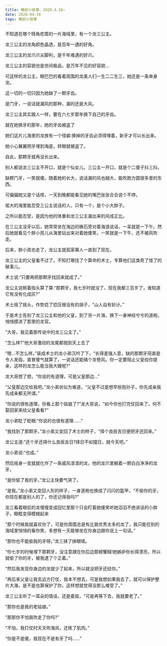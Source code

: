 ```yaml
---
title: 睡前小故事，2020.4.16~
date: 2020-04-16
tags: 睡前小故事
---
```


不知道在哪个犄角疙瘩的一片海域里，有一个龙三公主。

龙三公主的龙角颜色晶透，是百年一遇的好角。

龙三公主的龙爪爪尖脚利，是千年难遇的好爪。

龙三公主的容貌也是世间极品，是万年不见的好容貌...<!-- more -->

可这样的龙公主，眼巴巴的看着周围的龙美人们一生二二生三，她还是一条单身龙。

这一切的一切只因为她缺了一颗牙齿。

是门牙，一说话就漏风的那种，漏的还是大风。

龙三公主其实跟人一样，要在六七岁那年换下自己的牙齿。

就在她换牙的那年，她的牙齿被盗了

她们这片儿海里的龙族有一个怪癖:换掉的牙齿必须得埋着，新牙才可以长出来。

她小心翼翼把牙埋到海底，转眼就被盗了。

自此，那颗牙就再没长出来。

别人都说龙三公主不开口，就是个仙女儿。三公主一开口，就是个二傻子抖三抖。

缺颗门牙，一笑就傻。随着她的长大，说话漏的风也越大，能吹跑方圆很多里的东西。

可偏偏她又是个话唠，一天到晚都能看见她的嘴巴张张合合说个不停。

偌大的海里能忍受三公主说话的人，只有一个，是个小大胖子。

之所以能忍受，是因为他的体重和龙三公主漏出来的风成正比。

在三公主没牙以后，她常常坐在海边的礁石旁对着海浪说话，一呆就是一下午。然后她就看见个胖小孩儿从海里钻出来对着她傻笑，一笑就是一下午，还不被风吹走。

后来，胖小孩也走了，龙公主就孤家寡人一直到了现在。

龙三公主的父皇看不过了，不知打哪找了个算命的术士，专算他们这类奇了怪了的破事儿。

术士说:“只要再把那颗牙找回来就成了。”

龙公主说掰着指头算了算:“那颗牙，我七岁时就没了，现在我都三百岁了，谁知道它有没有化成灰?”

术士摇了摇头，作势捻了捻压根没有的胡子，“山人自有妙计。”

于是术士告别了龙三公主和他的父皇，到了另一片海，换下一身神经兮兮的道袍，悄悄摸进了那里的龙官。

“大哥，我见着那传说中的龙三公主了。”

“怎么样?”他大哥激动的龙尾都翘到天上去了

“嗯...不怎么样。”装成术士的龙小弟沉吟了下，“长得差强人意，缺的那颗牙简直是令人发指，直冒傻气就算了，一说话还能搞个龙卷风。你一定要阻止父皇给你提亲，这样的龙怎么能当我大嫂呢?”

龙大哥想了想，“你说的有道理，可是父皇那边...”

“父皇那边交给我吧。”龙小弟状似为难道，“父皇不过是想早些抱孙子，你先成亲我先成亲都无所谓。”

“你说的很有道理，你看上那个姑娘了?”龙大哥说，“如今你也打完仗回来了，何不娶回家来给父皇看看?”

龙小弟眨了眨眼:“你说的也很有道理......”

“我找到了那颗牙。”龙小弟又变回了术士的样子，“择个良辰吉日便把牙还回来。”

龙公主道:“还个牙还择什么良辰吉日?择日不如撞日，就今天吧。”

龙小弟说:“也成。”

然后摇身一变就就化作了一条威风凛凛的龙，他的龙爪里躺着一颗白白净净的龙牙。

“是你偷了我的牙。”龙公主快要气哭了。

“是我。”龙小弟又变回人形的样子，一身道袍也换成了闪闪的盔甲，“不偷你的牙，你现在都是别人的了，你还记得我吗?”

龙三看着眼前的龙慢慢变成回忆里那个只会盯着她傻笑听她滔滔不绝讲话的小胖子，眼眶变得模糊起来

“那个时候我就喜欢你了，可是你周围总是有比我优秀太多的龙了，我只能在别的海域里悄悄的看你笑，多想有一天能够坐在你身边跟你说上一句话。”

“那你也不能偷我的牙呀。”龙三抹了抹眼晴。

“你七岁的时候埋下那颗牙，没注意跟在你后边那螃蟹精!她嫉妒你长得漂亮，所以就偷了你的牙，被我逮了个正着。”

“然后我发现你身边的龙就少了起来，所以就没把牙还给你。”

“再后来父皇让我去远方打仗，我本不想去，可是我想如果我去了，就可以保护整片大海，是不是也算保护了你，这样想就觉得没那么难受了。”

龙三公主听了一耳朵的情话，还是委屈，“可是再等下去，我就要老了。”

“那你也是我的老姑娘。”

“那那你不怕我吹走了你吗?”

“不怕，我打仗时天天吹海风，还练了肌肉。”

“你是不是傻，我现在不是有牙了吗......”